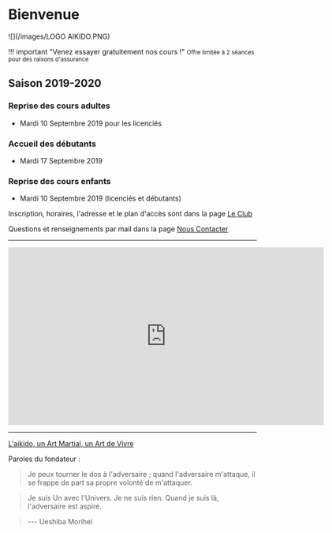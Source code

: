 # Bienvenue



![](/images/LOGO AIKIDO.PNG)



!!! important "Venez essayer gratuitement nos cours !"
    <small>Offre limitée à 2 séances pour des raisons d'assurance</small>

## Saison 2019-2020

### Reprise des cours adultes

* <i class="fa fa-calendar"></i> Mardi 10 Septembre 2019 pour les licenciés

### Accueil des débutants

* <i class="fa fa-calendar"></i> Mardi 17 Septembre 2019

### Reprise des cours enfants

* <i class="fa fa-calendar"></i> Mardi 10 Septembre 2019 (licenciés et débutants)

Inscription, horaires, l'adresse et le plan d'accès sont dans la page [Le Club](club.md)

Questions et renseignements par mail dans la page [Nous Contacter](contact.md)

---

<iframe allowfullscreen="" frameborder="0" height="360" src="https://www.youtube.com/embed/videoseries?list=PLEWhyEe4wwq-mXSd1m4mDyomChFdc1yEf" width="640"></iframe>

---

[L'aikido, un Art Martial, un Art de Vivre](aikido/introduction.md)

Paroles du fondateur :

> Je peux tourner le dos à l'adversaire ; quand l'adversaire m'attaque, il se frappe de part sa propre volonté de m'attaquer.

> Je suis Un avec l'Univers. Je ne suis rien. Quand je suis là, l'adversaire est aspiré.

> --- Ueshiba Morihei


